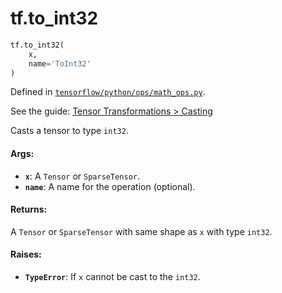 <div itemscope itemtype="http://developers.google.com/ReferenceObject">
<meta itemprop="name" content="tf.to_int32" />
</div>

# tf.to_int32

``` python
tf.to_int32(
    x,
    name='ToInt32'
)
```



Defined in [`tensorflow/python/ops/math_ops.py`](https://www.tensorflow.org/code/tensorflow/python/ops/math_ops.py).

See the guide: [Tensor Transformations > Casting](../../../api_guides/python/array_ops.md#Casting)

Casts a tensor to type `int32`.

#### Args:

* <b>`x`</b>: A `Tensor` or `SparseTensor`.
* <b>`name`</b>: A name for the operation (optional).


#### Returns:

A `Tensor` or `SparseTensor` with same shape as `x` with type `int32`.


#### Raises:

* <b>`TypeError`</b>: If `x` cannot be cast to the `int32`.